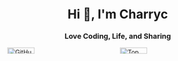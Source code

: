 <h1 align="center">Hi 👋, I'm Charryc</h1>
<h3 align="center">Love Coding, Life, and Sharing</h3>

<div style="display: flex; justify-content: space-between;">
  <div style="flex: 1; margin-right: 10px;">
    <img src="https://github-readme-streak-stats.herokuapp.com/?user=charry-c" alt="GitHub Stats" style="width: 50%;"/>
  </div>
  <div style="flex: 1;">
    <img src="https://github-readme-stats.vercel.app/api/top-langs/?username=charry-c&layout=compact" alt="Top Languages" style="width: 50%;"/>
  </div>
</div>
